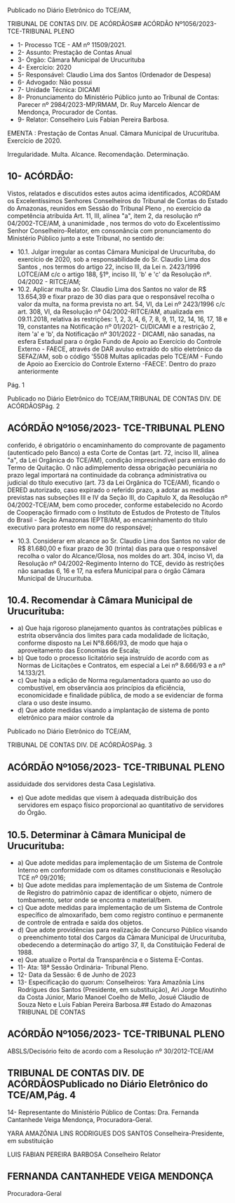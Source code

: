 Publicado  no  Diário  Eletrônico do TCE/AM,

TRIBUNAL DE CONTAS DIV. DE ACÓRDÃOS## ACÓRDÃO Nº1056/2023- TCE-TRIBUNAL PLENO

- 1- Processo TCE - AM nº 11509/2021.
- 2- Assunto: Prestação de Contas Anual
- 3- Órgão: Câmara Municipal de Urucurituba
- 4- Exercício: 2020
- 5- Responsável: Claudio Lima dos Santos (Ordenador de Despesa)
- 6- Advogado: Não possui
- 7- Unidade Técnica: DICAMI
- 8- Pronunciamento  do  Ministério  Público  junto  ao  Tribunal  de  Contas: Parecer  nº 2984/2023-MP/RMAM, Dr. Ruy Marcelo Alencar de Mendonça, Procurador de Contas.
- 9- Relator: Conselheiro Luis Fabian Pereira Barbosa.

EMENTA : Prestação  de  Contas  Anual. Câmara Municipal de Urucurituba. Exercício de 2020.

Irregularidade. Multa. Alcance. Recomendação. Determinação.

## 10-  ACÓRDÃO:

Vistos, relatados e discutidos estes autos acima identificados, ACORDAM os Excelentíssimos Senhores Conselheiros do Tribunal de Contas do Estado do Amazonas, reunidos em Sessão do Tribunal Pleno , no exercício da competência atribuída Art. 11, III, alínea "a", item 2, da resolução nº 04/2002-TCE/AM, à unanimidade , nos termos do voto do  Excelentíssimo  Senhor  Conselheiro-Relator, em  consonância com  pronunciamento do Ministério Público junto a este Tribunal, no sentido de:

- 10.1. Julgar  irregular as  contas  Câmara  Municipal  de  Urucurituba,  do exercício de 2020, sob a responsabilidade do Sr. Claudio Lima dos Santos ,  nos  termos  do  artigo  22,  inciso  III,  da  Lei  n.  2423/1996  LOTCE/AM c/c o artigo 188, §1º, inciso III, 'b' e 'c' da Resolução nº. 04/2002 - RITCE/AM;
- 10.2. Aplicar  multa ao  Sr. Claudio  Lima  dos  Santos no  valor  de R$ 13.654,39 e fixar prazo de 30 dias para que o responsável recolha o valor da multa, na forma prevista no art. 54, VI, da Lei nº 2423/1996 c/c art. 308, VI, da Resolução nº 04/2002-RITCE/AM, atualizada em 09.11.2018, relativa às restrições: 1, 2, 3, 4, 6, 7, 8, 9, 11, 12, 14, 16, 17, 18 e 19, constantes na Notificação nº 01/2021- CI/DICAMI e a restrição 2, item 'a' e 'b', da Notificação nº 301/2022 - DICAMI, não sanadas,  na  esfera  Estadual  para  o  órgão  Fundo  de  Apoio  ao Exercício  do  Controle  Externo  -  FAECE,  através  de  DAR  avulso extraído  do  sítio  eletrônico  da  SEFAZ/AM,  sob  o  código  '5508  Multas  aplicadas  pelo  TCE/AM  -  Fundo  de  Apoio  ao  Exercício  do Controle Externo -FAECE'. Dentro do prazo anteriormente

Pág. 1

Publicado  no  Diário  Eletrônico do TCE/AM,TRIBUNAL DE CONTAS DIV. DE ACÓRDÃOSPág. 2

## ACÓRDÃO Nº1056/2023- TCE-TRIBUNAL PLENO

conferido,  é  obrigatório  o  encaminhamento  do  comprovante  de pagamento (autenticado pelo Banco) a esta Corte de Contas (art. 72, inciso III, alínea "a", da Lei Orgânica  do  TCE/AM),  condição imprescindível para emissão do Termo de Quitação. O não adimplemento dessa obrigação pecuniária no prazo legal importará na  continuidade  da  cobrança  administrativa  ou  judicial  do  título executivo (art.  73  da  Lei  Orgânica  do  TCE/AM),  ficando  o  DERED autorizado,  caso  expirado  o  referido  prazo,  a  adotar  as  medidas previstas  nas  subseções  III  e  IV  da  Seção  III,  do  Capítulo  X,  da Resolução  nº  04/2002-TCE/AM,  bem  como  proceder,  conforme estabelecido no Acordo de Cooperação firmado com o Instituto de Estudos  de  Protesto  de  Títulos  do  Brasil  -  Seção  Amazonas  IEPTB/AM, ao encaminhamento do título executivo para protesto em nome do responsável;

- 10.3. Considerar em alcance ao Sr. Claudio Lima dos Santos no valor de R$  81.680,00 e  fixar prazo  de  30  (trinta)  dias para  que  o responsável  recolha  o  valor  do  Alcance/Glosa,  nos  moldes  do  art. 304, inciso VI, da Resolução nº 04/2002-Regimento Interno do TCE, devido  às  restrições  não  sanadas  6,  16  e  17,  na  esfera  Municipal para o órgão Câmara Municipal de Urucurituba.

## 10.4. Recomendar à Câmara Municipal de Urucurituba:

- a) Que haja rigoroso planejamento quantos às contratações  públicas  e  estrita  observância  dos limites para cada modalidade de licitação, conforme  disposto  na  Lei  N°8.666/93,  de  modo que  haja  o  aproveitamento  das  Economias  de Escala;
- b) Que  todo  o  processo  licitatório  seja  instruído  de acordo com as Normas de Licitações e Contratos, em especial a Lei nº 8.666/93 e a nº 14.133/21.
- c) Que  haja  a  edição  de  Norma  regulamentadora quanto  ao  uso  do  combustível,  em  observância aos princípios da eficiência, economicidade  e finalidade  pública,  de  modo  a  se  evidenciar  de forma clara o uso deste insumo.
- d) Que  adote  medidas  visando  a  implantação  de sistema de ponto eletrônico para maior controle da

Publicado  no  Diário  Eletrônico do TCE/AM,

TRIBUNAL DE CONTAS DIV. DE ACÓRDÃOSPág. 3

## ACÓRDÃO Nº1056/2023- TCE-TRIBUNAL PLENO

assiduidade dos servidores desta Casa Legislativa.

- e) Que adote medidas que visem à adequada distribuição dos servidores em espaço físico proporcional ao quantitativo de servidores do Órgão.

## 10.5. Determinar à Câmara Municipal  de Urucurituba:

- a) Que  adote  medidas  para  implementação  de  um Sistema de Controle Interno em conformidade com os  ditames  constitucionais  e  Resolução  TCE  nº 09/2016;
- b) Que  adote  medidas  para  implementação  de  um Sistema  de  Controle  de  Registro  do  patrimônio capaz de identificar o objeto, número de tombamento, setor onde se encontra o material/bem.
- c) Que  adote  medidas  para  implementação  de  um Sistema  de  Controle  específico  de  almoxarifado, bem  como  registro  contínuo  e  permanente  de controle de entrada e saída dos objetos.
- d) Que adote providências para realização de Concurso  Público  visando  o  preenchimento  total dos  Cargos  da  Câmara  Municipal  de  Urucurituba, obedecendo  a  determinação  do  artigo  37,  II,  da Constituição Federal de 1988.
- e) Que atualize o Portal da Transparência e o Sistema E-Contas.
- 11-  Ata: 18ª Sessão Ordinária- Tribunal Pleno.
- 12-  Data da Sessão: 6 de Junho de 2023
- 13-  Especificação  do  quorum: Conselheiros:  Yara  Amazônia  Lins  Rodrigues  dos Santos  (Presidente,  em  substituição),  Ari  Jorge  Moutinho  da  Costa  Júnior,  Mario Manoel Coelho de Mello, Josué Cláudio de Souza Neto e Luís Fabian Pereira Barbosa.## Estado do Amazonas TRIBUNAL DE CONTAS

## ACÓRDÃO Nº1056/2023- TCE-TRIBUNAL PLENO

ABSLS/Decisório feito de acordo com a Resolução nº 30/2012-TCE/AM

## TRIBUNAL DE CONTAS DIV. DE ACÓRDÃOSPublicado  no  Diário  Eletrônico do TCE/AM,Pág. 4

14-  Representante do Ministério Público de Contas: Dra. Fernanda Cantanhede Veiga Mendonça, Procuradora-Geral.

YARA AMAZÔNIA LINS RODRIGUES DOS SANTOS Conselheira-Presidente, em substituição

LUIS FABIAN PEREIRA BARBOSA Conselheiro Relator

## FERNANDA CANTANHEDE VEIGA MENDONÇA

Procuradora-Geral